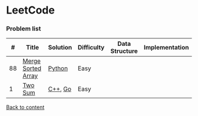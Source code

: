 # LeetCode

### Problem list

| # | Title | Solution | Difficulty | Data Structure | Implementation |
|---| ----- | -------- | -----------| ---------------| ---------------|
|88|[Merge Sorted Array](./88_leetcode/88_leetcode)| [Python](./88_leetcode/88_solution_python.ipynb)|Easy| | |
|1|[Two Sum](https://leetcode.com/problems/two-sum/)| [C++](./algorithms/cpp/twoSum/twoSum.cpp), [Go](./algorithms/golang/twoSum/twoSum.go)|Easy| | |

[Back to content](#content)
